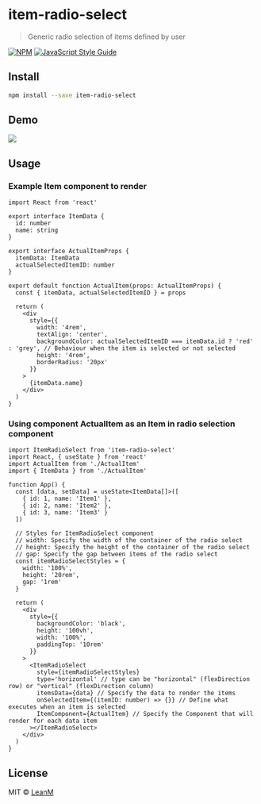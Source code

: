 # item-radio-select

> Generic radio selection of items defined by user

[![NPM](https://img.shields.io/npm/v/item-radio-select.svg)](https://www.npmjs.com/package/item-radio-select) [![JavaScript Style Guide](https://img.shields.io/badge/code_style-standard-brightgreen.svg)](https://standardjs.com)

## Install

```bash
npm install --save item-radio-select
```

## Demo

![](https://github.com/LeanM/custom-item-radio-select/blob/main/item-radio-select.gif)

## Usage

### Example Item component to render

```tsx
import React from 'react'

export interface ItemData {
  id: number
  name: string
}

export interface ActualItemProps {
  itemData: ItemData
  actualSelectedItemID: number
}

export default function ActualItem(props: ActualItemProps) {
  const { itemData, actualSelectedItemID } = props

  return (
    <div
      style={{
        width: '4rem',
        textAlign: 'center',
        backgroundColor: actualSelectedItemID === itemData.id ? 'red' : 'grey', // Behaviour when the item is selected or not selected
        height: '4rem',
        borderRadius: '20px'
      }}
    >
      {itemData.name}
    </div>
  )
}
```

### Using component ActualItem as an Item in radio selection component

```tsx
import ItemRadioSelect from 'item-radio-select'
import React, { useState } from 'react'
import ActualItem from './ActualItem'
import { ItemData } from './ActualItem'

function App() {
  const [data, setData] = useState<ItemData[]>([
    { id: 1, name: 'Item1' },
    { id: 2, name: 'Item2' },
    { id: 3, name: 'Item3' }
  ])

  // Styles for ItemRadioSelect component
  // width: Specify the width of the container of the radio select
  // height: Specify the height of the container of the radio select
  // gap: Specify the gap between items of the radio select
  const itemRadioSelectStyles = {
    width: '100%',
    height: '20rem',
    gap: '1rem'
  }

  return (
    <div
      style={{
        backgroundColor: 'black',
        height: '100vh',
        width: '100%',
        paddingTop: '10rem'
      }}
    >
      <ItemRadioSelect
        style={itemRadioSelectStyles}
        type='horizontal' // type can be "horizontal" (flexDirection row) or "vertical" (flexDirection column)
        itemsData={data} // Specify the data to render the items
        onSelectedItem={(itemID: number) => {}} // Define what executes when an item is selected
        ItemComponent={ActualItem} // Specify the Component that will render for each data item
      ></ItemRadioSelect>
    </div>
  )
}
```

## License

MIT © [LeanM](https://github.com/LeanM)
